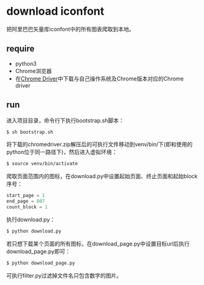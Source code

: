 # download iconfont
把阿里巴巴矢量库iconfont中的所有图表爬取到本地。
## require
- python3
- Chrome浏览器
- 在[Chrome Driver](http://chromedriver.storage.googleapis.com/index.html)中下载与自己操作系统及Chrome版本对应的Chrome driver
## run
进入项目目录，命令行下执行bootstrap.sh脚本：
```sh
$ sh bootstrap.sh
```
将下载的chromedriver.zip解压后的可执行文件移动到venv/bin/下(即和使用的python位于同一路径下)，然后进入虚拟环境：
```sh
$ source venv/bin/activate
```
爬取页面范围内的图标，在download.py中设置起始页面、终止页面和起始block序号：
```python
start_page = 1
end_page = 807
count_block = 1
```
执行download.py：
```sh
$ python download.py
```
若只想下载某个页面的所有图标，在download_page.py中设置目标url后执行download_page.py即可：
```sh
$ python download_page.py
```
可执行filter.py过滤掉文件名只包含数字的图片。